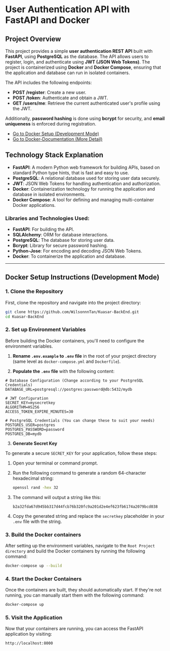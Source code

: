 # User Authentication API with FastAPI and Docker

## Project Overview

This project provides a simple **user authentication REST API** built with **FastAPI**, using **PostgreSQL** as the database. The API allows users to register, login, and authenticate using **JWT (JSON Web Tokens)**. The project is containerized using **Docker** and **Docker Compose**, ensuring that the application and database can run in isolated containers.

The API includes the following endpoints:

- **POST /register**: Create a new user.
- **POST /token**: Authenticate and obtain a JWT.
- **GET /users/me**: Retrieve the current authenticated user's profile using the JWT.

Additionally, **password hashing** is done using **bcrypt** for security, and **email uniqueness** is enforced during registration.

- [Go to Docker Setup (Development Mode)](#docker-setup-instructions)
- [Go to Docker-Documentation (More Detail)](Docker-Documentation/README.md)

## Technology Stack Explanation

- **FastAPI**: A modern Python web framework for building APIs, based on standard Python type hints, that is fast and easy to use.
- **PostgreSQL**: A relational database used for storing user data securely.
- **JWT**: JSON Web Tokens for handling authentication and authorization.
- **Docker**: Containerization technology for running the application and database in isolated environments.
- **Docker Compose**: A tool for defining and managing multi-container Docker applications.

### Libraries and Technologies Used:
- **FastAPI**: For building the API.
- **SQLAlchemy**: ORM for database interactions.
- **PostgreSQL**: The database for storing user data.
- **Bcrypt**: Library for secure password hashing.
- **Python-Jose**: For encoding and decoding JSON Web Tokens.
- **Docker**: To containerize the application and database.

---

## Docker Setup Instructions (Development Mode)

### 1. Clone the Repository

First, clone the repository and navigate into the project directory:

```bash
git clone https://github.com/WilsonnnTan/Kuasar-BackEnd.git
cd Kuasar-BackEnd
```

### 2. Set up Environment Variables

Before building the Docker containers, you'll need to configure the environment variables.

1. **Rename `.env.example` to `.env` file** in the root of your project directory (same level as `docker-compose.yml` and `Dockerfile`).
   
2. **Populate the `.env` file** with the following content:

```env
# Database Configuration (Change according to your PostgreSQL Credentials)
DATABASE_URL=postgresql://postgres:password@db:5432/mydb

# JWT Configuration
SECRET_KEY=mysecretkey
ALGORITHM=HS256
ACCESS_TOKEN_EXPIRE_MINUTES=30

# PostgreSQL Credentials (You can change these to suit your needs)
POSTGRES_USER=postgres
POSTGRES_PASSWORD=password
POSTGRES_DB=mydb
```

3. **Generate Secret Key**

To generate a secure `SECRET_KEY` for your application, follow these steps:

1. Open your terminal or command prompt.

2. Run the following command to generate a random 64-character hexadecimal string:

    ```bash
    openssl rand -hex 32
    ```

3. The command will output a string like this:

    ```
    b2a32fda67d945bb317d44fcb76b320fc9a201d2e4ef623fb6174a2079bcd038
    ```

4. Copy the generated string and replace the `secretkey` placeholder in your `.env` file with the string.


### 3. Build the Docker containers

After setting up the environment variables, navigate to the `Root Project directory` and build the Docker containers by running the following command:

```bash
docker-compose up --build
```

### 4. Start the Docker Containers

Once the containers are built, they should automatically start. If they're not running, you can manually start them with the following command:

```bash
docker-compose up
```

### 5. Visit the Application

Now that your containers are running, you can access the FastAPI application by visiting:

```bash
http://localhost:8000
```